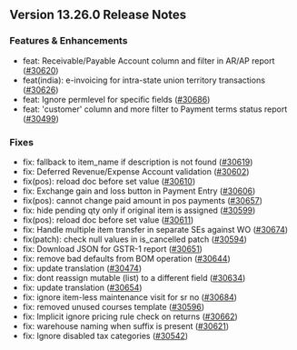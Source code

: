 ## Version 13.26.0 Release Notes

### Features & Enhancements

- feat: Receivable/Payable Account column and filter in AR/AP report ([#30620](https://github.com/frappe/erpnext/pull/30620))
- feat(india): e-invoicing for intra-state union territory transactions ([#30626](https://github.com/frappe/erpnext/pull/30626))
- feat: Ignore permlevel for specific fields ([#30686](https://github.com/frappe/erpnext/pull/30686))
- feat: 'customer' column and more filter to Payment terms status report ([#30499](https://github.com/frappe/erpnext/pull/30499))

### Fixes

- fix: fallback to item_name if description is not found ([#30619](https://github.com/frappe/erpnext/pull/30619))
- fix: Deferred Revenue/Expense Account validation ([#30602](https://github.com/frappe/erpnext/pull/30602))
- fix(pos): reload doc before set value ([#30610](https://github.com/frappe/erpnext/pull/30610))
- fix: Exchange gain and loss button in Payment Entry ([#30606](https://github.com/frappe/erpnext/pull/30606))
- fix(pos): cannot change paid amount in pos payments ([#30657](https://github.com/frappe/erpnext/pull/30657))
- fix: hide pending qty only if original item is assigned ([#30599](https://github.com/frappe/erpnext/pull/30599))
- fix(pos): reload doc before set value ([#30611](https://github.com/frappe/erpnext/pull/30611))
- fix: Handle multiple item transfer in separate SEs against WO ([#30674](https://github.com/frappe/erpnext/pull/30674))
- fix(patch): check null values in is_cancelled patch ([#30594](https://github.com/frappe/erpnext/pull/30594))
- fix: Download JSON for GSTR-1 report ([#30651](https://github.com/frappe/erpnext/pull/30651))
- fix: remove bad defaults from BOM operation ([#30644](https://github.com/frappe/erpnext/pull/30644))
- fix: update translation ([#30474](https://github.com/frappe/erpnext/pull/30474))
- fix: dont reassign mutable (list) to a different field ([#30634](https://github.com/frappe/erpnext/pull/30634))
- fix: update translation ([#30654](https://github.com/frappe/erpnext/pull/30654))
- fix: ignore item-less maintenance visit for sr no ([#30684](https://github.com/frappe/erpnext/pull/30684))
- fix: removed unused courses template ([#30596](https://github.com/frappe/erpnext/pull/30596))
- fix: Implicit ignore pricing rule check on returns ([#30662](https://github.com/frappe/erpnext/pull/30662))
- fix: warehouse naming when suffix is present ([#30621](https://github.com/frappe/erpnext/pull/30621))
- fix: Ignore disabled tax categories ([#30542](https://github.com/frappe/erpnext/pull/30542))

